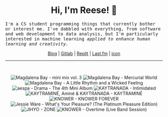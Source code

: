 <h1 align="center">Hi, I'm Reese! 👋</h1>

<p><samp>I'm a CS student programming things that currently bother or interest me. I've dabbled with everything, from software and web development to data analysis, but I'm particularly interested in machine learning <i>applied to enhance human learning and creativity.</i></p></samp>

<p align="center">
 <a href="https://renys.dev">Blog</a> | <a href="https://gitlab.com/renys">Gitlab</a> | <a href="https://replit.com/@renys">Replit</a> | <a href="https://last.fm/user/emperte">Last.fm</a> | <a href="https://picrew.me/en/image_maker/2243240">icon</a>
</p>

<hr class="dotted">
<br>
<!-- lastfm -->
<p align="center"><img src="https://lastfm.freetls.fastly.net/i/u/64s/c4407904c1910709ca094a4d18dc2e7b.jpg" title="Magdalena Bay - mini mix vol. 3"> <img src="https://lastfm.freetls.fastly.net/i/u/64s/c1b18f7dd5f2b262a96288bfa2330ad2.jpg" title="Magdalena Bay - Mercurial World"> <img src="https://lastfm.freetls.fastly.net/i/u/64s/9322717e6a4cd9fa1fc0ddaf6cc69b58.jpg" title="Magdalena Bay - A Little Rhythm and a Wicked Feeling"> <img src="https://lastfm.freetls.fastly.net/i/u/64s/07bc2400d02a125e7b1ef0858ca57d71.jpg" title="aespa - Drama - The 4th Mini Album"> <img src="https://lastfm.freetls.fastly.net/i/u/64s/d317f679ea58e362320c1ecbbaebdb60.jpg" title="KAYTRANADA - Intimidated"> <img src="https://lastfm.freetls.fastly.net/i/u/64s/9127e3f3f2ba6e9664d45231816891fe.jpg" title="KAYTRAMINÉ, Aminé & KAYTRANADA - KAYTRAMINÉ"> <img src="https://lastfm.freetls.fastly.net/i/u/64s/c7561e0b2bb4f1f56a93fe31d9173dae.png" title="KNOWER - KNOWER FOREVER"> <img src="https://lastfm.freetls.fastly.net/i/u/64s/86e165926623af0b9c45ea8b58fb5efc.jpg" title="Jessie Ware - What's Your Pleasure? (The Platinum Pleasure Edition)"> <img src="https://lastfm.freetls.fastly.net/i/u/64s/4538f25af4673831e7e85ace46fc0af0.jpg" title="JIHYO - ZONE"> <img src="https://lastfm.freetls.fastly.net/i/u/64s/70610767148487ea2e69434abd72bd6a.jpg" title="KNOWER - Overtime (Live Band Session)"> </p>
